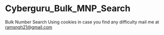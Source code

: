# Cyberguru_Bulk_MNP_Search
Bulk Number Search Using cookies
in case you find any difficulty mail me at ramsngh21@gmail.com
